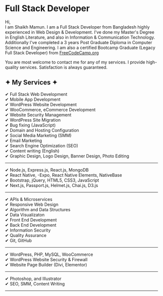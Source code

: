 # Full Stack Developer
Hi, <br/>
I am Shaikh Mamun. I am a Full Stack Developer from Bangladesh highly experienced in Web Design & Development. I've done my Master's Degree in English Literature, and also in Information & Communication Technology. Additionally I've completed a 3 years Post Graduate Diploma in Computer Science and Engineering. I am also a certified Bootcamp Graduate (Legacy Full Stack Developer) from [FreeCodeCamp.org](https://freecodecamp.org)

You are most welcome to contact me for any of my services. I provide high-quality services. Satisfaction is always guaranteed.


## ✦ My Services ✦

✔ Full Stack Web Development <br/>
✔ Mobile App Development <br/>
✔ WordPress Website Development <br/>
✔ WooCommerce, eCommerce Development <br/>
✔ Website Security Management <br/>
✔ WordPress Site Migration <br/>
✔ Bug fixing (JavaScript) <br/>
✔ Domain and Hosting Configuration <br/>
✔ Social Media Marketing (SMM) <br/>
✔ Email Marketing <br/>
✔ Search Engine Optimization (SEO) <br/>
✔ Content writing (English) <br/>
✔ Graphic Design, Logo Design, Banner Design, Photo Editing <br/>

----------------------------------------------------------------------------------------

✔ Node.js, Express.js, React.js, MongoDB <br/>
✔ React Native, -Expo, React Native Elements, NativeBase <br/>
✔ Bootstrap, jQuery, HTML5, CSS3, JavaScript <br/>
✔ Next.js, Passport.js, Helmet.js, Chai.js, D3.js <br/>

----------------------------------------------

✔ APIs & Microservices <br/>
✔ Responsive Web Design <br/>
✔ Algorithm and Data Structures <br/>
✔ Data Visualizaton<br/>
✔ Front End Development <br/>
✔ Back End Development <br/>
✔ Information Security <br/>
✔ Quality Assurance<br/>
✔ Git, GitHub

------------------------------------------------------------------------------------------
✔ WordPress, PHP, MySQL, WooCommerce <br/>
✔ WordPress Website Security & Firewall <br/>
✔ Website Page Builder (Divi, Elementor) <br/>

------------------------------------------------------------------------------------------
✔ Photoshop, and Illustrator <br/>
✔ SEO, SMM, Content Writing

------------------------------------------------------------------------------------------

